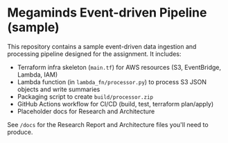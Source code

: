 # Megaminds Event-driven Pipeline (sample)

This repository contains a sample event-driven data ingestion and processing pipeline designed for the assignment. It includes:

- Terraform infra skeleton (`main.tf`) for AWS resources (S3, EventBridge, Lambda, IAM)
- Lambda function (in `lambda_fn/processor.py`) to process S3 JSON objects and write summaries
- Packaging script to create `build/processor.zip`
- GitHub Actions workflow for CI/CD (build, test, terraform plan/apply)
- Placeholder docs for Research and Architecture

See `/docs` for the Research Report and Architecture files you'll need to produce.
